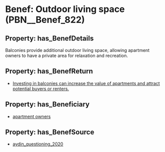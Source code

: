 # Benef: __Outdoor living space__ (PBN__Benef_822)

## Property: has_BenefDetails

Balconies provide additional outdoor living space, allowing apartment owners to have a private area for relaxation and recreation.

## Property: has_BenefReturn

* [Investing in balconies can increase the value of apartments and attract potential buyers or renters.](../BenefReturn/PBN__BenefReturn_892)

## Property: has_Beneficiary

* [apartment owners](../Stakeholder/PBN__Stakeholder_334)

## Property: has_BenefSource

* [aydin_questioning_2020](../Article/PBN__Article_165)

